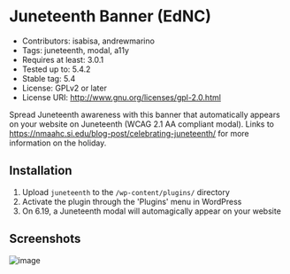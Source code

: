 # Juneteenth Banner (EdNC)
* Contributors: isabisa, andrewmarino
* Tags: juneteenth, modal, a11y
* Requires at least: 3.0.1
* Tested up to: 5.4.2
* Stable tag: 5.4
* License: GPLv2 or later
* License URI: http://www.gnu.org/licenses/gpl-2.0.html

Spread Juneteenth awareness with this banner that automatically appears on your website on Juneteenth (WCAG 2.1 AA compliant modal). Links to https://nmaahc.si.edu/blog-post/celebrating-juneteenth/ for more information on the holiday.

## Installation

1. Upload `juneteenth` to the `/wp-content/plugins/` directory
2. Activate the plugin through the 'Plugins' menu in WordPress
3. On 6.19, a Juneteenth modal will automagically appear on your website

## Screenshots

![image](https://user-images.githubusercontent.com/928176/84958929-60ad2b80-b0cc-11ea-85a5-6f84b1d69098.png)
